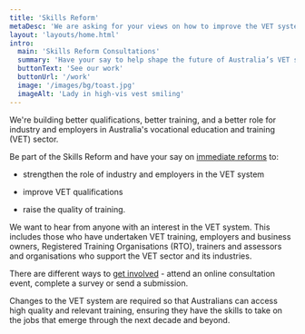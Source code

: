 ```yaml
---
title: 'Skills Reform'
metaDesc: 'We are asking for your views on how to improve the VET system'
layout: 'layouts/home.html'
intro:
  main: 'Skills Reform Consultations'
  summary: 'Have your say to help shape the future of Australia’s VET system. '
  buttonText: 'See our work'
  buttonUrl: '/work'
  image: '/images/bg/toast.jpg'
  imageAlt: 'Lady in high-vis vest smiling'
---
```


We're building better qualifications, better training, and a better role for industry and employers in Australia's vocational education and training (VET) sector.

Be part of the Skills Reform and have your say on [immediate reforms](https://www.pmc.gov.au/resource-centre/domestic-policy/heads-agreement-skills-reform) to:

-   strengthen the role of industry and employers in the VET system

-   improve VET qualifications

-   raise the quality of training.

We want to hear from anyone with an interest in the VET system. This includes those who have undertaken VET training, employers and business owners, Registered Training Organisations (RTO), trainers and assessors and organisations who support the VET sector and its industries.

There are different ways to [get involved](/get-involved/) - attend an online consultation event, complete a survey or send a submission.

Changes to the VET system are required so that Australians can access high quality and relevant training, ensuring they have the skills to take on the jobs that emerge through the next decade and beyond.